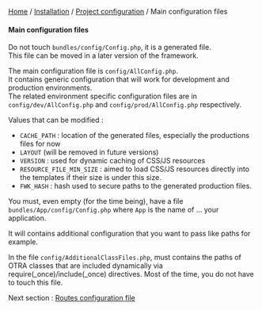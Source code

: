 [Home](../../../README.md) / [Installation](../../configuration.md) / [Project configuration](../projectConfiguration.md) / Main configuration files

#### Main configuration files

Do not touch `bundles/config/Config.php`, it is a generated file.<br>
This file can be moved in a later version of the framework.<br>

The main configuration file is `config/AllConfig.php`.<br>
It contains generic configuration that will work for development and production environments.<br>
The related environment specific configuration files are in `config/dev/AllConfig.php` and `config/prod/AllConfig.php`
respectively.

Values that can be modified : 
- `CACHE_PATH` : location of the generated files, especially the productions files for now
- `LAYOUT` (will be removed in future versions)
- `VERSION` : used for dynamic caching of CSS/JS resources
- `RESOURCE_FILE_MIN_SIZE` : aimed to load CSS/JS resources directly into the templates if their size is under this size.
- `FWK_HASH` : hash used to secure paths to the generated production files.

You must, even empty (for the time being), have a file `bundles/App/config/Config.php` where `App` is the name of ... 
your application.

It will contains additional configuration that you want to pass like paths for example.

In the file `config/AdditionalClassFiles.php`, must contains the paths of OTRA classes that are included dynamically via
require(_once)/include(_once) directives. Most of the time, you do not have to touch this file.

Next section : [Routes configuration file](routesConfiguration.md)
